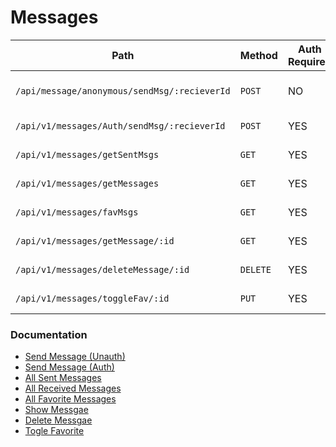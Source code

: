 # Messages

| Path                                         | Method   | Auth Required | Description                |
| -------------------------------------------- | -------- | ------------- | -------------------------- |
| `/api/message/anonymous/sendMsg/:recieverId` | `POST`   | NO            | Send a message anonymously |
| `/api/v1/messages/Auth/sendMsg/:recieverId`  | `POST`   | YES           | Send a message             |
| `/api/v1/messages/getSentMsgs`               | `GET`    | YES           | All sent messages          |
| `/api/v1/messages/getMessages`               | `GET`    | YES           | All received messages      |
| `/api/v1/messages/favMsgs`                   | `GET`    | YES           | All favorite messages      |
| `/api/v1/messages/getMessage/:id`            | `GET`    | YES           | Show messgae               |
| `/api/v1/messages/deleteMessage/:id`         | `DELETE` | YES           | Delete messgae             |
| `/api/v1/messages/toggleFav/:id`             | `PUT`    | YES           | Togle favorite state       |

### Documentation

- [Send Message (Unauth)](<./sendMessage(Unauth).md>)
- [Send Message (Auth)](<./sendMessage(Auth).md>)
- [All Sent Messages](./allSent.md)
- [All Received Messages](./allReceived.md)
- [All Favorite Messages ](./allfavorite.md)
- [Show Messgae ](./getMessage.md)
- [Delete Messgae ](./deleteMessage.md)
- [Togle Favorite ](./toggleFavorite.md)
